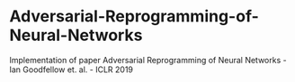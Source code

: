 # Adversarial-Reprogramming-of-Neural-Networks
Implementation of paper Adversarial Reprogramming of Neural Networks - Ian Goodfellow et. al. - ICLR 2019
